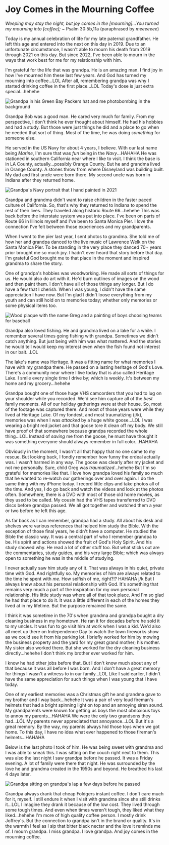# Joy Comes in the Mourning Coffee

*Weeping may stay the night, but joy comes in the [mourning]...You turned my mourning into [coffee];* ~ Psalm 30:5b,11a (paraphrased by *meeeeeee*)

Today is my annual celebration of life for my late paternal grandfather. He left this age and entered into the next on this day in 2019. Due to an unfortunate circumstance, I wasn't able to mourn his death from 2019 through 2021 on this day. But since 2022, I've been able to mourn in the ways that work best for me for my relationship with him.

I'm grateful for the life that was grandpa. He is an amazing man. I find joy in how I've mourned him these last few years. And God has turned my mourning into coffee...LOL After all, remembering grandpa was why I started drinking coffee in the first place...LOL Today's dose is just extra special...hehehe

![Grandpa in his Green Bay Packers hat and me photobombing in the background](./media/FB_IMG_1557252822926_Original.jpeg)

Grandpa Bob was a good man. He cared very much for family. From my perspective, I don't think he ever thought about himself. He had his hobbies and had a study. But those were just things he did and a place to go when he needed that sort of thing. Most of the time, he was doing *something* for someone else.

He served in the US Navy for about 4 years, I believe. With our last name being *Marine*, I'm sure that was *fun* being in the *Navy*...HAHAHA He was stationed in southern California near where I like to visit. I think the base is in LA County, actually...possibly Orange County. But he and grandma lived in Orange County. A stones throw from where Disneyland was building built. My dad and first uncle were born there. My second uncle was born in Indiana after they returned home.

![Grandpa's Navy portrait that I hand painted in 2021](./media/Collage.jpeg)

Grandpa and grandma didn't want to raise children in the faster paced culture of California. So, that's why they returned to Indiana to spend the rest of their lives. They traveled along historic Route 66...hehehe This was back before the interstate system was put into place. I've been on parts of Route 66 in Illinois myself and I've been to Santa Monica Pier. I love the connection I've felt between those experiences and my grandparents.

When I went to the pier last year, I sent photos to grandma. She told me of how her and grandpa danced to the live music of Lawrence Welk on the Santa Monica Pier. To be standing in the very place they danced 70+ years prior brought me so much joy. I hadn't ever heard that story before that day. I'm grateful God brought me to that place in the moment and inspired grandma to share the story.

One of grandpa's hobbies was woodworking. He made all sorts of things for us. He would also do art with it. He'd burn outlines of images on the wood and then paint them. I don't have all of those things any longer. But I do have a few that I cherish. When I was young, I didn't have the same appreciation I have now. But I'm glad I didn't loose everything from my youth and can still hold on to memories today; whether only memories or some physical items too.

![Wood plaque with the name Greg and a painting of boys choosing teams for baseball](./media/IMG_1203.jpeg)

Grandpa also loved fishing. He and grandma lived on a lake for a while. I remember several times going fishing with grandpa. Sometimes we didn't catch anything. But just being with him was what mattered. And the stories he would tell would keep my interest even when the fish found not interest in our bait...LOL

The lake's name was Heritage. It was a fitting name for what memories I have with my grandpa there. He passed on a lasting heritage of God's Love. There's a community near where I live today that is also called Heritage Lake. I smile every single time I drive by; which is weekly. It's between my home and my grocery...hehehe

Grandpa bought one of those huge VHS camcorders that you had to lug on your shoulder while you recorded. We'd see him capture all of the *best* family moments. All of our holiday gatherings were at their house. So, most of the footage was captured there. And most of those years were while they lived at Heritage Lake. Of my fondest, and most traumatizing (j/k), memories was when I was *attacked* by a huge white goose...LOL I was wearing a bright red jacket and that goose tore it clean off my body. We still have proof of that somewhere because grandpa recorded the whole thing...LOL Instead of *saving* me from the goose, he must have thought it was something everyone should always remember in full color...HAHAHA

Obviously in the moment, I wasn't all that happy that no one came to my rescue. But looking back, I fondly remember how funny the ordeal actually was. I wasn't harmed in any way. The goose was clearly after my jacket and not me personally. Sure, child Greg was *traumatized*...hehehe But I'm so grateful for memories like that. I love how grandpa loved his family so much that he wanted to re-watch our gatherings over and over again. I do the same thing with my iPhone today. I record little clips and take photos all of the time. And yes, I do go back and watch the videos and look at the photos often. Somewhere, there is a DVD with most of those old home movies, as they used to be called. My cousin had the VHS tapes transferred to DVD discs before grandpa passed. We all got together and watched them a year or two before he left this age.

As far back as I can remember, grandpa had a study. All about his desk and shelves were various references that helped him study the Bible. With the exception of those final years, he didn't have a computer. He studied the Bible the classic way. It was a central part of who I remember grandpa to be. His spirit and actions showed the fruit of God's Holy Spirit. And his study showed why. He read a lot of other stuff too. But what sticks out are the commentaries, study guides, and his very large Bible; which was always open to something he was in the middle of studying.

I never actually saw him study any of it. That was always in his quiet, private time with God. And rightfully so. My memories of him are always related to the time he spent with *me*. How selfish of me, right?!? HAHAHA j/k But I always knew about his personal relationship with God. It's something that remains very much a part of the inspiration for my own personal relationship. His little study was where all of that took place. And I'm so glad he had that place to do it. It was a little different in each of the homes they lived at in my lifetime. But the purpose remained the same.

I think it was sometime in the 70's when grandma and grandpa bought a dry cleaning business in my hometown. He ran it for decades before he sold it to my uncles. It was fun to go visit him at work when I was a kid. We'd also all meet up there on Independence Day to watch the town fireworks show as we could see it from his parking lot. I briefly worked for him by mowing the business property and the yard for my great grand mother; his mother. My sister also worked there. But she worked for the dry cleaning business directly...hehehe I don't think my brother ever worked for him.

I know he had other jobs before that. But I don't know much about any of that because it was all before I was born. And I don't have a great memory for things I wasn't a witness to in our family...LOL Like I said earlier, I didn't have the same appreciation for such things when I was young that I have today.

One of my earliest memories was a Christmas gift he and grandma gave to my brother and I way back...hehehe It was a pair of very loud fireman's helmets that had a bright spinning light on top and an annoying siren sound. My grandparents were known for getting us boys the most obnoxious toys to annoy my parents...HAHAHA We were the only two grandsons they had...LOL My parents never appreciated that annoyance...LOL But it's a great memory. By the way, my parents always hid those toys when we got home. To this day, I have no idea what ever happened to those fireman's helmets...HAHAHA

Below is the last photo I took of him. He was being sweet with grandma and I was able to sneak this. I was sitting on the couch right next to them. This was also the last night I saw grandpa before he passed. It was a Friday evening. A lot of family were there that night. He was surrounded by the love he and grandma created in the 1950s and beyond. He breathed his last 4 days later.

![Grandpa sitting on grandpa's lap a few days before he passed](./media/20190503_210732_Original.jpeg)

Grandpa always drank that cheap Foldgers instant coffee. I don't care much for it, myself. I still endure it when I visit with grandma since she still drinks it...LOL I imagine they drank it because of the low cost. They lived through some tough times. And even when times weren't tough, they liked what they liked...hehehe I'm more of high quality coffee person. I mostly drink Joffrey's. But the connection to grandpa isn't in the brand or quality. It's in the warmth I feel as I sip that bitter black nectar and the love it reminds me of. I mourn grandpa. I miss grandpa. I love grandpa. And joy comes in the mourning coffee.